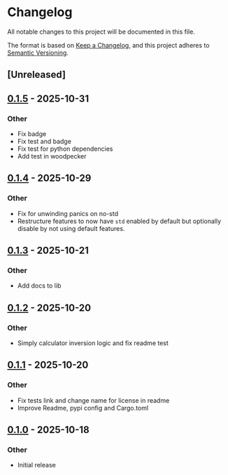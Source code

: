 # Changelog

All notable changes to this project will be documented in this file.

The format is based on [Keep a Changelog](https://keepachangelog.com/en/1.0.0/),
and this project adheres to [Semantic Versioning](https://semver.org/spec/v2.0.0.html).

## [Unreleased]

## [0.1.5](https://codeberg.org/gillesvink/circle-of-confusion/compare/v0.1.4...v0.1.5) - 2025-10-31

### Other

- Fix badge
- Fix test and badge
- Fix test for python dependencies
- Add test in woodpecker

## [0.1.4](https://codeberg.org/gillesvink/circle-of-confusion/compare/v0.1.3...v0.1.4) - 2025-10-29

### Other

- Fix for unwinding panics on no-std
- Restructure features to now have `std` enabled by default but optionally disable by not using default features.

## [0.1.3](https://codeberg.org/gillesvink/circle-of-confusion/compare/v0.1.2...v0.1.3) - 2025-10-21

### Other

- Add docs to lib

## [0.1.2](https://codeberg.org/gillesvink/circle-of-confusion/compare/v0.1.1...v0.1.2) - 2025-10-20

### Other

- Simply calculator inversion logic and fix readme test

## [0.1.1](https://codeberg.org/gillesvink/circle-of-confusion/compare/v0.1.0...v0.1.1) - 2025-10-20

### Other

- Fix tests link and change name for license in readme
- Improve Readme, pypi config and Cargo.toml

## [0.1.0](https://codeberg.org/gillesvink/circle-of-confusion/releases/tag/v0.1.0) - 2025-10-18

### Other

- Initial release
